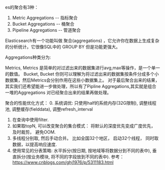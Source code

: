 es的聚合有3种： 
1. Metric Aggregations  -- 指标聚合
2. Bucket Aggregations  -- 桶聚合
3. Pipeline Aggregations -- 管道聚合

Elasticsearch有一个功能叫做 聚合(aggregations) ，它允许你在数据上生成复杂的分析统计。它很像SQL中的 GROUP BY 但是功能更强大。

Aggregations种类分为:

Metrics, Metrics 是简单的对过滤出来的数据集进行avg,max等操作，是一个单一的数值。
Bucket, Bucket 你则可以理解为将过滤出来的数据集按条件分成多个小数据集，然后Metrics会分别作用在这些小数据集上。
对于最后聚合出来的结果，其实我们还希望能进一步做处理，所以有了Pipline Aggregations,其实就是组合一堆的Aggregations 
对已经聚合出来的结果再做处理。

聚合的性能优化方式：
0. 系统调优: 只使用half的系统内存(32G限制), 调整线程池, 调整缓存(fielddata), 调整refresh_interval 
1. 在查询中使用filter. 
2. 如果取topN, 可以改变聚合的集合模式： 将默认的深度优先变成广度优先， 及时裁剪， 避免OOM.
3. 多线程分别取, 然后手动合并。 比如全国32个地区， 启动32个线程， 同时取数据，以提高响应速度.
4. 使用常见的分表策略: 
      水平拆分(按日期, 按地域等将数据分到不同的表中), 
      垂直拆分(按业务模块, 将不同的字段放到不同的表中).
参考：
https://www.cnblogs.com/ghj1976/p/5311183.html

